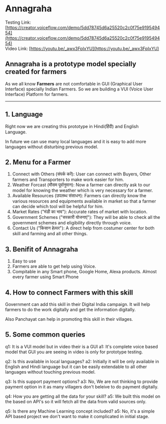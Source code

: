 # Annagraha

Testing Link: [https://creator.voiceflow.com/demo/5dd78745d6a25520c2c0f75e919549454](https://creator.voiceflow.com/demo/5dd78745d6a25520c2c0f75e919549454) <br>
Video Link: [https://youtu.be/_awx3FpIxYU](https://youtu.be/_awx3FpIxYU)

## Annagraha is a prototype model specially created for farmers

As we all know **Farmers** are not comfortable in GUI (Graphical User Interface) specially Indian Farmers. So we are building a VUI (Voice User Interface) Platform for farmers.

---

## 1. Language
Right now we are creating this prototype in Hindi(हिंदी) and English Language.

In future we can use many local languages and it is easy to add more languages without disturbing previous model.

## 2. Menu for a Farmer
1. Connect with Others (संपर्क करें): User can connect with Buyers, Other farmers and Transporters to make work easier for him.
2. Weather Forcast (मौसम पूर्वानुमान): Now a farmer can directly ask to our model for knowing the weather which is very necessary for a farmer.
3. Available Resources (उपलब्ध संसाधन): Farmers can directly know the various resources and equipments available in market so that a farmer can decide which tool will be helpful for him.
4. Market Rates ("मंडी का भाव"): Accurate rates of market with location.
5. Government Schemes ("सरकारी योजनाएं"): They will be able to check all the government schemes and eligibility directly through voice.
6. Contact Us ("किसान हेल्पर"): A direct help from costumer center for both skill and farming and all other things.

## 3. Benifit of Annagraha
1. Easy to use
2. Farmers are able to get help using Voice.
3. Compitable in any Smart phone, Google Home, Alexa products. Almost every farmer using Smart Phone

## 4. How to connect Farmers with this skill
Government can add this skill in their Digital India campaign. It will help farmers to do the work digitally and get the information digitally.

Also Panchayat can help in promoting this skill in their villages.

## 5. Some common queries
q1: It is a VUI model but in video their is a GUI
a1: It's complete voice based model that GUI you are seeing in video is only for prototype testing.

q2: Is this available in local languages?
a2: Initially it will be only available in English and Hindi language but it can be easily extendable to all other languages without touching previous model.

q3: Is this support payment options?
a3: No, We are not thinking to provide payment option in it as many villagers don't beleive to do payment digitally.

q4: How you are getting all the data for your skill?
a5: We built this model on the based on API's so it will fetch all the data from valid sources only.

q5: Is there any Machine Learning concept included?
a5: No, it's a simple API based project we don't want to make it complicated in initial stage.
